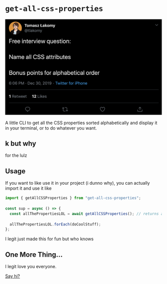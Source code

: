 # `get-all-css-properties`

[![source](./img/tweet.png)](https://twitter.com/tlakomy/status/1211695059055316994)

A little CLI to get all the CSS properties sorted alphabetically and display it in your terminal, or to do whatever you want.

## k but why

for the lulz

## Usage

If you want to like use it in your project (i dunno why), you can actually import it and use it like

```js
import { getAllCSSProperties } from "get-all-css-properties";

const sup = async () => {
  const allThePropertiesLOL = await getAllCSSProperties(); // returns an array of properties

  allThePropertiesLOL.forEach(doCoolStuff);
};
```

I legit just made this for fun but who knows

## One More Thing...

I legit love you everyone.

[Say hi?](https://twitter.com/tejaskumar_)
